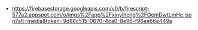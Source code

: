 - https://firebasestorage.googleapis.com/v0/b/firescript-577a2.appspot.com/o/imgs%2Fapp%2Fxinyiheng%2FOemDwtLmHe.json?alt=media&token=9d88c515-0670-4ca0-8e96-f96ee66e449a
